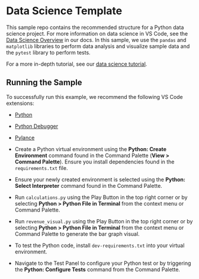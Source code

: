 # Data Science Template

This sample repo contains the recommended structure for a Python data science project. For more information on data science in VS Code, see the [Data Science Overview](https://code.visualstudio.com/docs/datascience/overview) in our docs. In this sample, we use the `pandas` and `matplotlib` libraries to perform data analysis and visualize sample data and the `pytest` library to perform tests.

For a more in-depth tutorial, see our [data science tutorial](https://code.visualstudio.com/docs/datascience/data-science-tutorial).

## Running the Sample

To successfully run this example, we recommend the following VS Code extensions:
- [Python](https://marketplace.visualstudio.com/items?itemName=ms-python.python)
- [Python Debugger](https://marketplace.visualstudio.com/items?itemName=ms-python.debugpy)
- [Pylance](https://marketplace.visualstudio.com/items?itemName=ms-python.vscode-pylance) 

- Create a Python virtual environment using the **Python: Create Environment** command found in the Command Palette (**View > Command Palette**). Ensure you install dependencies found in the `requirements.txt` file.
- Ensure your newly created environment is selected using the **Python: Select Interpreter** command found in the Command Palette.
- Run `calculations.py` using the Play Button in the top right corner or by selecting **Python > Python File in Terminal** from the context menu or Command Palette.
- Run `revenue_visual.py` using the Play Button in the top right corner or by selecting **Python > Python File in Terminal** from the context menu or Command Palette to generate the bar graph visual.
- To test the Python code, install `dev-requirements.txt` into your virtual environment. 
- Navigate to the Test Panel to configure your Python test or by triggering the **Python: Configure Tests** command from the Command Palette.

